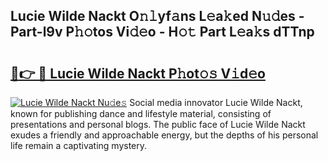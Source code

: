 ## Lucie Wilde Nackt O𝚗𝚕yf𝚊ns L𝚎a𝚔ed N𝚞𝚍es - Part-l9v P𝚑𝚘tos Vi𝚍𝚎o - H𝚘𝚝 Part L𝚎a𝚔s dTTnp

# <h2><a href="http://kf8waj.oniu.top/?m=Lucie+Wilde+Nackt">🔗👉 🔴 Lucie Wilde Nackt P𝚑ot𝚘𝚜 V𝚒d𝚎o</a></h2>

[![Lucie Wilde Nackt Nu𝚍e𝚜](https://i.imgur.com/0qMVB7G.gif)](http://kf8waj.oniu.top/?m=Lucie+Wilde+Nackt)
Social media innovator Lucie Wilde Nackt, known for publishing dance and lifestyle material, consisting of presentations and personal blogs. The public face of Lucie Wilde Nackt exudes a friendly and approachable energy, but the depths of his personal life remain a captivating mystery.  
